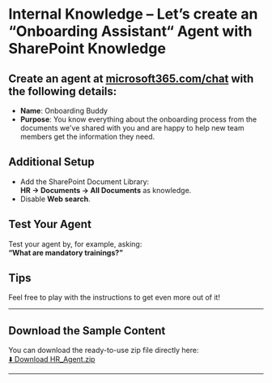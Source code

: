 # Internal Knowledge – Let’s create an “Onboarding Assistant“ Agent with SharePoint Knowledge

## Create an agent at [microsoft365.com/chat](https://microsoft365.com/chat) with the following details:

- **Name**: Onboarding Buddy
- **Purpose**: You know everything about the onboarding process from the documents we've shared with you and are happy to help new team members get the information they need.

## Additional Setup

- Add the SharePoint Document Library:  
  **HR → Documents → All Documents** as knowledge.
- Disable **Web search**.

## Test Your Agent

Test your agent by, for example, asking:  
**“What are mandatory trainings?”**

## Tips

Feel free to play with the instructions to get even more out of it!

---

## Download the Sample Content

You can download the ready-to-use zip file directly here:  
[⬇️ Download HR_Agent.zip](https://github.com/Agent-Hackathon-2025/Hackathon2804/raw/main/Onboarding-Assistant-Agent/HR_Agent.zip)

---
